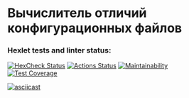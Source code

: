 # Вычислитель отличий конфигурационных файлов
### Hexlet tests and linter status:
[![HexCheck Status](https://github.com/hi-ar/java-project-71/workflows/hexlet-check/badge.svg)](https://github.com/hi-ar/java-project-71/actions) 
[![Actions Status](https://github.com/hi-ar/java-project-71/workflows/github-actions/main.yml/badge.svg)](https://github.com/hi-ar/java-project-71/actions)
[![Maintainability](https://api.codeclimate.com/v1/badges/90a58ddf97433a11b0cc/maintainability)](https://codeclimate.com/github/hi-ar/java-project-71/maintainability)  
[![Test Coverage](https://api.codeclimate.com/v1/badges/90a58ddf97433a11b0cc/test_coverage)](https://codeclimate.com/github/hi-ar/java-project-71/test_coverage)

[![asciicast](https://asciinema.org/a/b6rrXEYaCxB6g5086UMLK7NXq.svg)](https://asciinema.org/a/b6rrXEYaCxB6g5086UMLK7NXq)